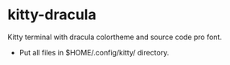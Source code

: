 # kitty-dracula
Kitty terminal with dracula colortheme and source code pro font.

- Put all files in $HOME/.config/kitty/ directory.
